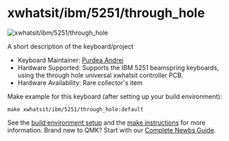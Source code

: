 # xwhatsit/ibm/5251/through_hole

![xwhatsit/ibm/5251/through_hole](https://deskthority.net/wiki/images/c/cc/AJM-5251-1.jpg)

A short description of the keyboard/project

* Keyboard Maintainer: [Purdea Andrei](https://github.com/purdeaandrei)
* Hardware Supported: Supports the IBM 5251 beamspring keyboards, using the through hole universal xwhatsit controller PCB.
* Hardware Availability: Rare collector's item

Make example for this keyboard (after setting up your build environment):

    make xwhatsit/ibm/5251/through_hole:default

See the [build environment setup](https://docs.qmk.fm/#/getting_started_build_tools) and the [make instructions](https://docs.qmk.fm/#/getting_started_make_guide) for more information. Brand new to QMK? Start with our [Complete Newbs Guide](https://docs.qmk.fm/#/newbs).
